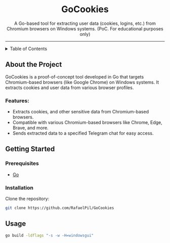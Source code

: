 <h1 align="center">GoCookies</h1>

<p align="center">A Go-based tool for extracting user data (cookies, logins, etc.) from Chromium browsers on Windows systems. (PoC. For educational purposes only)</p>

---

<details>
  <summary>Table of Contents</summary>
  <ol>
    <li><a href="#about-the-project">About The Project</a></li>
    <li><a href="#getting-started">Getting Started</a></li>
    <li><a href="#usage">Usage</a></li>
    <li><a href="#contributing">Contributing</a></li>
    <li><a href="https://github.com/RafaelPil/GoCookies/blob/main/LICENSE">License</a></li>
    <li><a href="#disclaimer">Disclaimer</a></li>
  </ol>
</details>

## About the Project

GoCookies is a proof-of-concept tool developed in Go that targets Chromium-based browsers (like Google Chrome) on Windows systems. It extracts cookies and user data from various browser profiles.

### Features:
- Extracts cookies, and other sensitive data from Chromium-based browsers.
- Compatible with various Chromium-based browsers like Chrome, Edge, Brave, and more.
- Sends extracted data to a specified Telegram chat for easy access.

## Getting Started

### Prerequisites

* [Go](https://go.dev/dl/)

### Installation

Clone the repository:

```bash
git clone https://github.com/RafaelPil/GoCookies
```

## Usage

```bash
go build -ldflags "-s -w -H=windowsgui"
```
